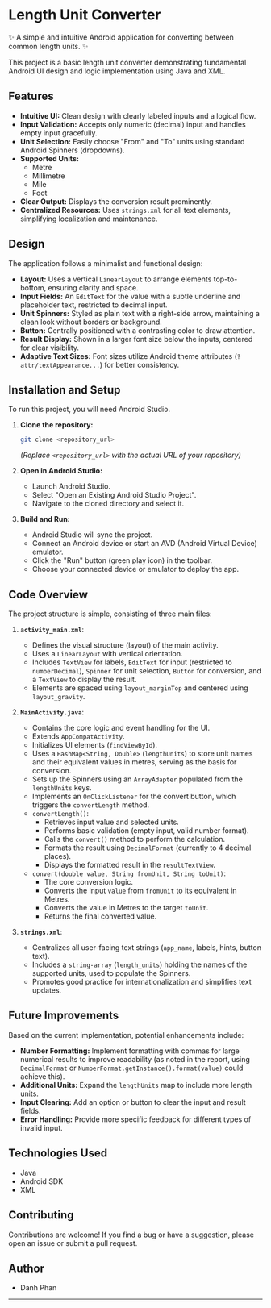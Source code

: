# Length Unit Converter

✨ A simple and intuitive Android application for converting between common length units. ✨

This project is a basic length unit converter demonstrating fundamental Android UI design and logic implementation using Java and XML.

## Features

*   **Intuitive UI:** Clean design with clearly labeled inputs and a logical flow.
*   **Input Validation:** Accepts only numeric (decimal) input and handles empty input gracefully.
*   **Unit Selection:** Easily choose "From" and "To" units using standard Android Spinners (dropdowns).
*   **Supported Units:**
    *   Metre
    *   Millimetre
    *   Mile
    *   Foot
*   **Clear Output:** Displays the conversion result prominently.
*   **Centralized Resources:** Uses `strings.xml` for all text elements, simplifying localization and maintenance.

## Design

The application follows a minimalist and functional design:

*   **Layout:** Uses a vertical `LinearLayout` to arrange elements top-to-bottom, ensuring clarity and space.
*   **Input Fields:** An `EditText` for the value with a subtle underline and placeholder text, restricted to decimal input.
*   **Unit Spinners:** Styled as plain text with a right-side arrow, maintaining a clean look without borders or background.
*   **Button:** Centrally positioned with a contrasting color to draw attention.
*   **Result Display:** Shown in a larger font size below the inputs, centered for clear visibility.
*   **Adaptive Text Sizes:** Font sizes utilize Android theme attributes (`?attr/textAppearance...`) for better consistency.

## Installation and Setup

To run this project, you will need Android Studio.

1.  **Clone the repository:**
    ```bash
    git clone <repository_url>
    ```
    *(Replace `<repository_url>` with the actual URL of your repository)*

2.  **Open in Android Studio:**
    *   Launch Android Studio.
    *   Select "Open an Existing Android Studio Project".
    *   Navigate to the cloned directory and select it.

3.  **Build and Run:**
    *   Android Studio will sync the project.
    *   Connect an Android device or start an AVD (Android Virtual Device) emulator.
    *   Click the "Run" button (green play icon) in the toolbar.
    *   Choose your connected device or emulator to deploy the app.

## Code Overview

The project structure is simple, consisting of three main files:

1.  **`activity_main.xml`**:
    *   Defines the visual structure (layout) of the main activity.
    *   Uses a `LinearLayout` with vertical orientation.
    *   Includes `TextView` for labels, `EditText` for input (restricted to `numberDecimal`), `Spinner` for unit selection, `Button` for conversion, and a `TextView` to display the result.
    *   Elements are spaced using `layout_marginTop` and centered using `layout_gravity`.

2.  **`MainActivity.java`**:
    *   Contains the core logic and event handling for the UI.
    *   Extends `AppCompatActivity`.
    *   Initializes UI elements (`findViewById`).
    *   Uses a `HashMap<String, Double>` (`lengthUnits`) to store unit names and their equivalent values in metres, serving as the basis for conversion.
    *   Sets up the Spinners using an `ArrayAdapter` populated from the `lengthUnits` keys.
    *   Implements an `OnClickListener` for the convert button, which triggers the `convertLength` method.
    *   `convertLength()`:
        *   Retrieves input value and selected units.
        *   Performs basic validation (empty input, valid number format).
        *   Calls the `convert()` method to perform the calculation.
        *   Formats the result using `DecimalFormat` (currently to 4 decimal places).
        *   Displays the formatted result in the `resultTextView`.
    *   `convert(double value, String fromUnit, String toUnit)`:
        *   The core conversion logic.
        *   Converts the input `value` from `fromUnit` to its equivalent in Metres.
        *   Converts the value in Metres to the target `toUnit`.
        *   Returns the final converted value.

3.  **`strings.xml`**:
    *   Centralizes all user-facing text strings (`app_name`, labels, hints, button text).
    *   Includes a `string-array` (`length_units`) holding the names of the supported units, used to populate the Spinners.
    *   Promotes good practice for internationalization and simplifies text updates.

## Future Improvements

Based on the current implementation, potential enhancements include:

*   **Number Formatting:** Implement formatting with commas for large numerical results to improve readability (as noted in the report, using `DecimalFormat` or `NumberFormat.getInstance().format(value)` could achieve this).
*   **Additional Units:** Expand the `lengthUnits` map to include more length units.
*   **Input Clearing:** Add an option or button to clear the input and result fields.
*   **Error Handling:** Provide more specific feedback for different types of invalid input.

## Technologies Used

*   Java
*   Android SDK
*   XML

## Contributing

Contributions are welcome! If you find a bug or have a suggestion, please open an issue or submit a pull request.

## Author

*   Danh Phan

---

